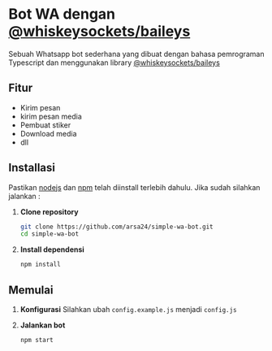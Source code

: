 # Bot WA dengan [@whiskeysockets/baileys](https://github.com/WhiskeySockets/Baileys)

Sebuah Whatsapp bot sederhana yang dibuat dengan bahasa pemrograman Typescript dan menggunakan library [@whiskeysockets/baileys](https://github.com/WhiskeySockets/Baileys)

## Fitur

- Kirim pesan
- kirim pesan media
- Pembuat stiker
- Download media
- dll

## Installasi

Pastikan [nodejs](https://nodejs.org/en/download/package-manager) dan [npm](https://www.npmjs.com/) telah diinstall terlebih dahulu. Jika sudah silahkan jalankan :

1. **Clone repository**
    ```sh
    git clone https://github.com/arsa24/simple-wa-bot.git
    cd simple-wa-bot
    ```

2. **Install dependensi**
    ```sh
    npm install
    ```

## Memulai

1. **Konfigurasi**
    Silahkan ubah `config.example.js` menjadi `config.js`

2. **Jalankan bot**
    ```sh
    npm start
    ```
